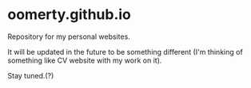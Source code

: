 # oomerty.github.io

Repository for my personal websites.

It will be updated in the future to be something different (I'm thinking of something like CV website with my work on it).

Stay tuned.(?)
